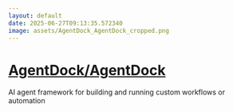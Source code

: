 ```yaml
---
layout: default
date: 2025-06-27T09:13:35.572340
image: assets/AgentDock_AgentDock_cropped.png
---
```


# [AgentDock/AgentDock](https://github.com/AgentDock/AgentDock)

AI agent framework for building and running custom workflows or automation
